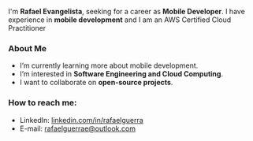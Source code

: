 I'm **Rafael Evangelista**, seeking for a career as **Mobile Developer**. 
I have experience in **mobile development** and I am an AWS Certified Cloud Practitioner

### About Me   
-  I’m currently learning more about mobile development.
-  I’m interested in **Software Engineering and Cloud Computing**.  
-  I want to collaborate on **open-source projects**.  

### How to reach me:  
- LinkedIn: [linkedin.com/in/rafaelguerra](https://www.linkedin.com/in/rafaelguerra/)  
- E-mail: [rafaelguerrae@outlook.com](mailto:rafaelguerrae@outlook.com)
